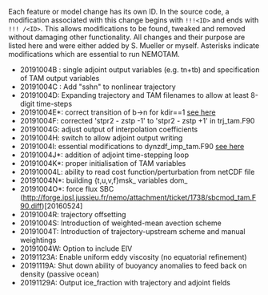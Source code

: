 
Each feature or model change has its own ID. In the source code, a modification associated with this change begins with
`!!!<ID>` and ends with `!!! /<ID>`. This allows modifications to be found, tweaked and removed without damaging other functionality. 
All changes and their purpose are listed here and were either added by S. Mueller or myself. Asterisks indicate modifications which are essential to run NEMOTAM.

- 20191004B : single adjoint output variables (e.g. tn+tb) and specification of TAM output variables
- 20191004C : Add "sshn" to nonlinear trajectory
- 20191004D: Expanding trajectory and TAM filenames to allow at least 8-digit time-steps
- 20191004E*: correct transition of b->n for kdir==1 [see here](http://forge.ipsl.jussieu.fr/nemo/attachment/ticket/1443/trj_tam.F90.diff)
- 20191004F: corrected 'stpr2 - zstp -1' to 'stpr2 - zstp +1' in trj_tam.F90
- 20191004G: adjust output of interpolation coefficients 
- 20191004H: switch to allow adjoint output writing 
- 20191004I: essential modifications to dynzdf_imp_tam.F90 [see here](http://forge.ipsl.jussieu.fr/nemo/attachment/ticket/1362/dynzdf_imp_tam.F90.diff)
- 20191004J*: addition of adjoint time-stepping loop 
- 20191004K*: proper initialisation of TAM variables 
- 201910004L: ability to read cost function/perturbation from netCDF file
- 20191004N*: building {t,u,v,f}msk_ variables dom_ 
- 20191004O*: force flux SBC (http://forge.ipsl.jussieu.fr/nemo/attachment/ticket/1738/sbcmod_tam.F90.diff)[20160524]
- 20191004R: trajectory offsetting
- 20191004S: Introduction of weighted-mean avection scheme 
- 20191004T: Introduction of trajectory-upstream scheme and manual weightings
- 20191004W: Option to include EIV
- 20191123A: Enable uniform eddy viscosity (no equatorial refinement)
- 20191119A: Shut down ability of buoyancy anomalies to feed back on density (passive ocean)
- 20191129A: Output ice_fraction with trajectory and adjoint fields